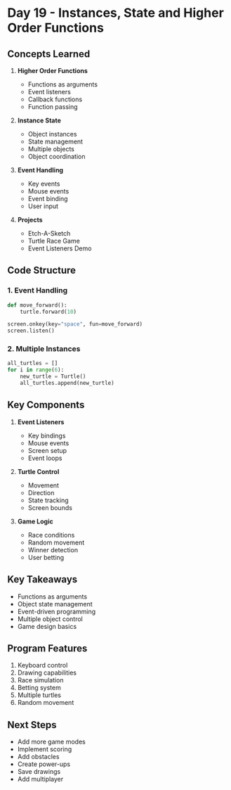 # Day 19 - Instances, State and Higher Order Functions

## Concepts Learned
1. **Higher Order Functions**
   - Functions as arguments
   - Event listeners
   - Callback functions
   - Function passing

2. **Instance State**
   - Object instances
   - State management
   - Multiple objects
   - Object coordination

3. **Event Handling**
   - Key events
   - Mouse events
   - Event binding
   - User input

4. **Projects**
   - Etch-A-Sketch
   - Turtle Race Game
   - Event Listeners Demo

## Code Structure
### 1. Event Handling
```python
def move_forward():
    turtle.forward(10)

screen.onkey(key="space", fun=move_forward)
screen.listen()
```

### 2. Multiple Instances
```python
all_turtles = []
for i in range(6):
    new_turtle = Turtle()
    all_turtles.append(new_turtle)
```

## Key Components
1. **Event Listeners**
   - Key bindings
   - Mouse events
   - Screen setup
   - Event loops

2. **Turtle Control**
   - Movement
   - Direction
   - State tracking
   - Screen bounds

3. **Game Logic**
   - Race conditions
   - Random movement
   - Winner detection
   - User betting

## Key Takeaways
- Functions as arguments
- Object state management
- Event-driven programming
- Multiple object control
- Game design basics

## Program Features
1. Keyboard control
2. Drawing capabilities
3. Race simulation
4. Betting system
5. Multiple turtles
6. Random movement

## Next Steps
- Add more game modes
- Implement scoring
- Add obstacles
- Create power-ups
- Save drawings
- Add multiplayer
